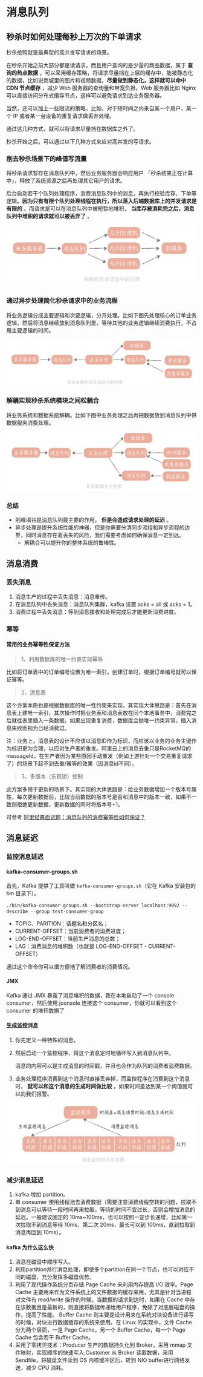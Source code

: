 # 消息队列

## 秒杀时如何处理每秒上万次的下单请求

秒杀抢购就是最典型的高并发写请求的场景。

在秒杀开始之前大部分都是读请求，而且用户查询的是少量的商品数据，属于 **查询的热点数据** ，可以采用缓存策略，将请求尽量挡在上层的缓存中，能被静态化的数据，比如说商城里的图片和视频数据，**尽量做到静态化，这样就可以命中 CDN 节点缓存** ，减少 Web 服务器的查询量和带宽负担。Web 服务器比如 Nginx 可以直接访问分布式缓存节点，这样可以避免请求到达业务服务器。

当然，还可以加上一些限流的策略，比如，对于短时间之内来自某一个用户、某一个 IP 或者某一台设备的重复请求做丢弃处理。

通过这几种方式，就可以将请求尽量挡在数据库之外了。

秒杀开始之后，可以通过以下几种方式来应对高并发的写请求。

### 削去秒杀场景下的峰值写流量

将秒杀请求暂存在消息队列中，然后业务服务器会响应用户 「秒杀结果正在计算中」，释放了系统资源之后再处理其它用户的请求。

后台启动若干个队列处理程序，消费消息队列中的消息，再执行校验库存、下单等逻辑。**因为只有有限个队列处理线程在执行，所以落入后端数据库上的并发请求是有限的** 。而请求是可以在消息队列中被短暂地堆积， **当库存被消耗完之后，消息队列中堆积的请求就可以被丢弃了** 。

![img](../../.gitbook/assets/hc-mq-1.png)

### 通过异步处理简化秒杀请求中的业务流程

将业务逻辑分成主要逻辑和次要逻辑，分开处理。比如下图先处理核心的订单业务逻辑，然后将消息继续放到消息队列里，等待其他的业务逻辑继续消费执行，不占用主要逻辑的时间。

![img](../../.gitbook/assets/hc-mq-2.png)

### 解耦实现秒杀系统模块之间松耦合

将业务系统和数据系统解耦。比如下图中业务处理之后再把数据放到消息队列中供数据服务消费处理。

![img](../../.gitbook/assets/hc-mq-3.png)

### 总结

* 削峰填谷是消息队列最主要的作用， **但是会造成请求处理的延迟** 。
* 异步处理是提升系统性能的神器，但是你需要分清同步流程和异步流程的边界，同时消息存在着丢失的风险，我们需要考虑如何确保消息一定到达。
  * 解耦合可以提升你的整体系统的鲁棒性。

## 消息消费

### 丢失消息

1. 消息生产的过程中丢失消息：消息重传。
2. 在消息队列中丢失消息：消息队列集群，kafka 设置 acks = all 或 acks = 1。
3. 消费过程中丢失消息：等到消息接收和处理完成后才能更新消费进度。

### 幂等

#### 常用的业务幂等性保证方法

> 1、利用数据库的唯一约束实现幂等

比如将订单表中的订单编号设置为唯一索引，创建订单时，根据订单编号就可以保证幂等。

> 2、消息表

这个方案本质也是根据数据库的唯一性约束来实现。其实现大体思路是：首先在消息表上建唯一索引，其次操作时把业务表和消息表放在同个本地事务中，消费完之后就往表里插入一条数据。如果出现重复消费，数据库会抛唯一约束异常，插入消息失败而视为已经消费过。

注：业务上，消息表的设计不应该以消息ID作为标识，而应该以业务的业务主键作为标识更为合理，以应对生产者的重发。阿里云上的消息去重只是RocketMQ的messageId，在生产者因为某些原因手动重发（例如上游针对一个交易重复请求了）的场景下起不到去重/幂等的效果（因消息id不同）。

> 3、多版本（乐观锁）控制

此方案多用于更新的场景下。其实现的大体思路是：给业务数据增加一个版本号属性，每次更新数据前，比较当前数据的版本号是否和消息中的版本一致，如果不一致则拒绝更新数据，更新数据的同时将版本号+1。

可参考 [阿里经典面试题：消息队列的消费幂等性如何保证？](https://objcoding.com/2021/07/27/message-dedup/)

## 消息延迟

### 监控消息延迟

#### kafka-consumer-groups.sh

首先，Kafka 提供了工具叫做 `kafka-consumer-groups.sh`（它在 Kafka 安装包的 bin 目录下）。

```
./bin/kafka-consumer-groups.sh --bootstrap-server localhost:9092 --describe --group test-consumer-group
```

* TOPIC、PARITION：话题名和分区名；
* CURRENT-OFFSET：当前消费者的消费进度；
* LOG-END-OFFSET：当前生产消息的总数；
* LAG：消费消息的堆积数（也就是 LOG-END-OFFSET - CURRENT-OFFSET）

通过这个命令你可以很方便地了解消费者的消费情况。

#### JMX

Kafka 通过 JMX 暴露了消息堆积的数据，我在本地启动了一个 console consumer，然后使用 jconsole 连接这个 consumer，你就可以看到这个 consumer 的堆积数据了

#### 生成监控消息

1. 你先定义一种特殊的消息。
2.  然后启动一个监控程序，将这个消息定时地循环写入到消息队列中。

    消息的内容可以是生成消息的时间戳，并且也会作为队列的消费者消费数据。
3. 业务处理程序消费到这个消息时直接丢弃掉，而监控程序在消费到这个消息时， **就可以和这个消息的生成时间做比较** ，如果时间差达到某一个阈值就可以向我们报警。

![img](../../.gitbook/assets/hc-mq-4.png)

### 减少消息延迟

1. kafka 增加 partition。
2. 单 consumer 使用线程池去消费数据（需要注意消费线程空转的问题，拉取不到消息可以等待一段时间再来拉取，等待的时间不宜过长，否则会增加消息的延迟。一般建议固定的 10ms\~100ms，也可以按照一定步长递增，比如第一次拉取不到消息等待 10ms，第二次 20ms，最长可以到 100ms，直到拉取到消息再回到 10ms）。

#### kafka 为什么这么快

1. 消息在磁盘中顺序写入。
2. 利用partition并行消息处理，即使多个partition在同一个节点，也可以对应不同的磁盘，充分发挥多磁盘优势。
3. 利用了现代操作系统分页存储 Page Cache 来利用内存提高 I/O 效率。Page Cache 主要用来作为文件系统上的文件数据的缓存来用，尤其是针对当进程对文件有 read/write 操作的时候。当数据的请求到达时，如果在 Cache 中存在该数据且是最新的，则直接将数据传递给用户程序，免除了对底层磁盘的操作，提高了性能。 Buffer Cache 则主要是设计用来在系统对块设备进行读写的时候，对块进行数据缓存的系统来使用。在 Linux 的实现中，文件 Cache 分为两个层面，一是 Page Cache，另一个 Buffer Cache，每一个 Page Cache 包含若干 Buffer Cache。
4. 采用了零拷贝技术：Producer 生产的数据持久化到 Broker，采用 mmap 文件映射，实现顺序的快速写入;Customer 从 Broker 读取数据，采用 Sendfile，将磁盘文件读到 OS 内核缓冲区后，转到 NIO buffer进行网络发送，减少 CPU 消耗。
